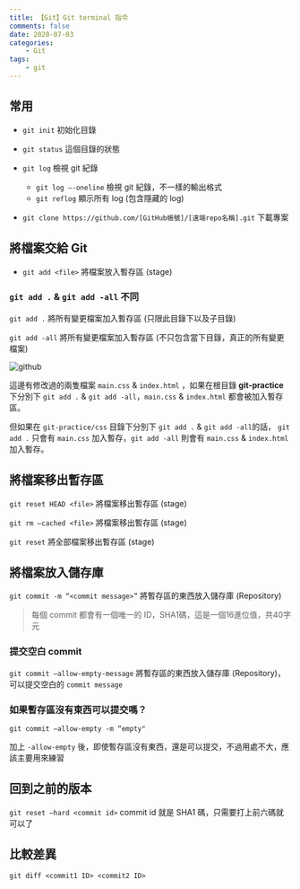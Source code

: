 ```yaml
---
title: 【Git】Git terminal 指令
comments: false
date: 2020-07-03
categories:
    - Git
tags:
    - git
---
```


## 常用
- `git init`  初始化目錄

- `git status`  這個目錄的狀態

- `git log`  檢視 git 紀錄
	- `git log —-oneline` 檢視 git 紀錄，不一樣的輸出格式
	- `git reflog` 顯示所有 log (包含隱藏的 log)

- `git clone https://github.com/[GitHub帳號]/[遠端repo名稱].git`  下載專案

## 將檔案交給 Git
- `git add <file>`  將檔案放入暫存區 (stage)

### `git add .` &  `git add -all` 不同

`git add .` 將所有變更檔案加入暫存區 (只限此目錄下以及子目錄)

`git add -all` 將所有變更檔案加入暫存區 (不只包含當下目錄，真正的所有變更檔案)

![github](3D1BA4FB-0994-47D9-B838-2A9DAA3C38B8.png)

這邊有修改過的兩隻檔案 `main.css` & `index.html` ，如果在根目錄 **git-practice** 下分別下
`git add .`  & `git add -all`，`main.css` & `index.html` 都會被加入暫存區。

但如果在 `git-practice/css` 目錄下分別下 `git add .`  & `git add -all`的話，
`git add .` 只會有 `main.css` 加入暫存，`git add -all` 則會有 `main.css` & `index.html` 加入暫存。

## 將檔案移出暫存區

`git reset HEAD <file>`  將檔案移出暫存區 (stage)

`git rm —cached <file>`  將檔案移出暫存區 (stage)

`git reset`  將全部檔案移出暫存區 (stage)

## 將檔案放入儲存庫

`git commit -m “<commit message>”`  將暫存區的東西放入儲存庫 (Repository)

> 每個 commit 都會有一個唯一的 ID，SHA1碼，這是一個16進位值，共40字元

### 提交空白 commit

`git commit —allow-empty-message` 將暫存區的東西放入儲存庫 (Repository)，可以提交空白的 `commit message`

### 如果暫存區沒有東西可以提交嗎？

`git commit —allow-empty -m “empty"`

加上 `-allow-empty` 後，即使暫存區沒有東西，還是可以提交，不過用處不大，應該主要用來練習

## 回到之前的版本
`git reset —hard <commit id>`  commit id 就是 SHA1 碼，只需要打上前六碼就可以了

## 比較差異
`git diff <commit1 ID> <commit2 ID>`